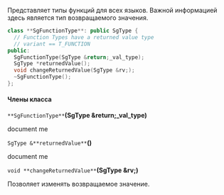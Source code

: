 Представляет типы функций для всех языков. Важной информацией здесь является тип возвращаемого значения.

```cpp
class **SgFunctionType**: public SgType {
  // Function Types have a returned value type
  // variant == T_FUNCTION
public:
  SgFunctionType(SgType &return;_val_type);
  SgType *returnedValue();
  void changeReturnedValue(SgType &rv;);
  ~SgFunctionType();
};
```

#### Члены класса

`**SgFunctionType**`**(SgType &return;_val_type)**

document me

`SgType &**returnedValue**`**()**

document me

`void **changeReturnedValue**`**(SgType &rv;)**

Позволяет изменять возвращаемое значение.
